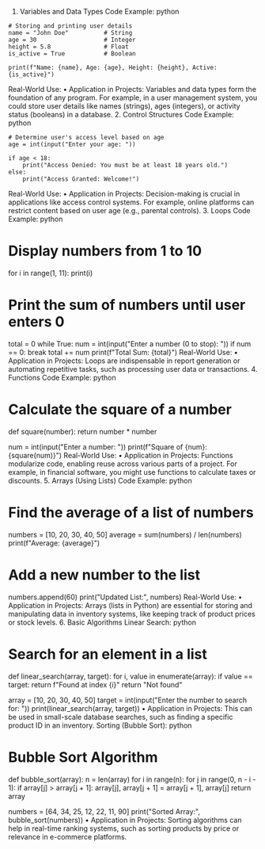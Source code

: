 
1. Variables and Data Types
Code Example:
python
```
# Storing and printing user details
name = "John Doe"          # String
age = 30                   # Integer
height = 5.8               # Float
is_active = True           # Boolean

print(f"Name: {name}, Age: {age}, Height: {height}, Active: {is_active}")
```
Real-World Use:
•	Application in Projects: Variables and data types form the foundation of any program. For example, in a user management system, you could store user details like names (strings), ages (integers), or activity status (booleans) in a database.
2. Control Structures
Code Example:
python
```
# Determine user's access level based on age
age = int(input("Enter your age: "))

if age < 18:
    print("Access Denied: You must be at least 18 years old.")
else:
    print("Access Granted: Welcome!")
```
Real-World Use:
•	Application in Projects: Decision-making is crucial in applications like access control systems. For example, online platforms can restrict content based on user age (e.g., parental controls).
3. Loops
Code Example:
python
# Display numbers from 1 to 10
for i in range(1, 11):
    print(i)

# Print the sum of numbers until user enters 0
total = 0
while True:
    num = int(input("Enter a number (0 to stop): "))
    if num == 0:
        break
    total += num
print(f"Total Sum: {total}")
Real-World Use:
•	Application in Projects: Loops are indispensable in report generation or automating repetitive tasks, such as processing user data or transactions.
4. Functions
Code Example:
python
# Calculate the square of a number
def square(number):
    return number * number

num = int(input("Enter a number: "))
print(f"Square of {num}: {square(num)}")
Real-World Use:
•	Application in Projects: Functions modularize code, enabling reuse across various parts of a project. For example, in financial software, you might use functions to calculate taxes or discounts.
5. Arrays (Using Lists)
Code Example:
python
# Find the average of a list of numbers
numbers = [10, 20, 30, 40, 50]
average = sum(numbers) / len(numbers)
print(f"Average: {average}")

# Add a new number to the list
numbers.append(60)
print("Updated List:", numbers)
Real-World Use:
•	Application in Projects: Arrays (lists in Python) are essential for storing and manipulating data in inventory systems, like keeping track of product prices or stock levels.
6. Basic Algorithms
Linear Search:
python
# Search for an element in a list
def linear_search(array, target):
    for i, value in enumerate(array):
        if value == target:
            return f"Found at index {i}"
    return "Not found"

array = [10, 20, 30, 40, 50]
target = int(input("Enter the number to search for: "))
print(linear_search(array, target))
•	Application in Projects: This can be used in small-scale database searches, such as finding a specific product ID in an inventory.
Sorting (Bubble Sort):
python
# Bubble Sort Algorithm
def bubble_sort(array):
    n = len(array)
    for i in range(n):
        for j in range(0, n - i - 1):
            if array[j] > array[j + 1]:
                array[j], array[j + 1] = array[j + 1], array[j]
    return array

numbers = [64, 34, 25, 12, 22, 11, 90]
print("Sorted Array:", bubble_sort(numbers))
•	Application in Projects: Sorting algorithms can help in real-time ranking systems, such as sorting products by price or relevance in e-commerce platforms.

